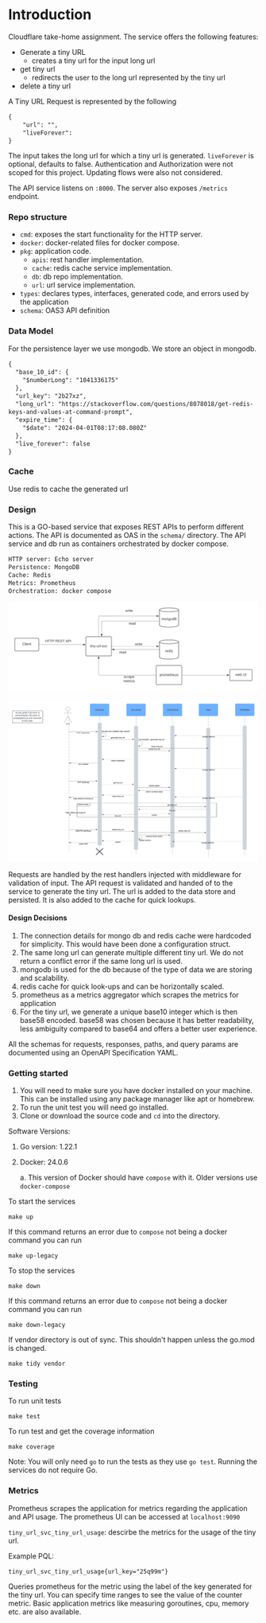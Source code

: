 # Introduction
Cloudflare take-home assignment. The service offers the following features:
- Generate a tiny URL
    - creates a tiny url for the input long url 
- get tiny url
  - redirects the user to the long url represented by the tiny url
- delete a tiny url

A Tiny URL Request is represented by the following
```
{
    "url": "",
    "liveForever": 
}
```
The input takes the long url for which a tiny url is generated. `liveForever` is optional, defaults to false.
Authentication and Authorization were not scoped for this project. Updating flows were also not considered. 
 

The API service listens on `:8000`. The server also exposes `/metrics` endpoint.

### Repo structure
- `cmd`: exposes the start functionality for the HTTP server.
- `docker`: docker-related files for docker compose.
- `pkg`: application code.
  - `apis`: rest handler implementation.
  - `cache`: redis cache service implementation.
  - `db`: db repo implementation.
  - `url`: url service implementation.
- `types`: declares types, interfaces, generated code, and errors used by the application
- `schema`: OAS3 API definition 

### Data Model
For the persistence layer we use mongodb. We store an object in mongodb.
```
{
  "base_10_id": {
    "$numberLong": "1041336175"
  },
  "url_key": "2b27xz",
  "long_url": "https://stackoverflow.com/questions/8078018/get-redis-keys-and-values-at-command-prompt",
  "expire_time": {
    "$date": "2024-04-01T08:17:08.080Z"
  },
  "live_forever": false
}
```

### Cache
Use redis to cache the generated url

### Design
This is a GO-based service that exposes REST APIs to perform different actions. The API is documented as OAS in the `schema/` directory. The API service and db run as containers orchestrated by docker compose.

```
HTTP server: Echo server
Persistence: MongoDB
Cache: Redis
Metrics: Prometheus
Orchestration: docker compose
```
![screenshot](design/tinyurlservice.png)

![screenshot](design/turlsvc-sequence.png)


Requests are handled by the rest handlers injected with middleware for validation of input. The API request is validated
and handed of to the service to generate the tiny url. The url is added to the data store and persisted. It is also added
to the cache for quick lookups. 

#### Design Decisions
1. The connection details for mongo db and redis cache were hardcoded for simplicity. This would have been done a configuration struct.
2. The same long url can generate multiple different tiny url. We do not return a conflict error if the same long url is used.
3. mongodb is used for the db because of the type of data we are storing and scalability.
4. redis cache for quick look-ups and can be horizontally scaled.
5. prometheus as a metrics aggregator which scrapes the metrics for application
6. For the tiny url, we generate a unique base10 integer which is then base58 encoded. base58 was chosen because it has better readability, less ambiguity compared to base64 and offers a better user experience.


All the schemas for requests, responses, paths, and query params are documented using an OpenAPI Specification YAML.

### Getting started

1. You will need to make sure you have docker installed on your machine. This can be installed using any package manager like apt or homebrew.
2. To run the unit test you will need go installed.
3. Clone or download the source code and `cd` into the directory.

Software Versions:
1. Go version: 1.22.1
2. Docker: 24.0.6

   a. This version of Docker should have `compose` with it. Older versions use `docker-compose`


To start the services
```
make up
```
If this command returns an error due to `compose` not being a docker command you can run
```
make up-legacy
```

To stop the services
```
make down
```
If this command returns an error due to `compose` not being a docker command you can run
```
make down-legacy
```

If vendor directory is out of sync. This shouldn't happen unless the go.mod is changed.
```
make tidy vendor 
```

### Testing

To run unit tests
```
make test
```
To run test and get the coverage information
```
make coverage
```

Note: You will only need `go` to run the tests as they use `go test`. Running the services do not require Go.

### Metrics
Prometheus scrapes the application for metrics regarding the application and API usage. The prometheus UI can be accessed
at `localhost:9090`

`tiny_url_svc_tiny_url_usage`: descirbe the metrics for the usage of the tiny url.

Example PQL:
```
tiny_url_svc_tiny_url_usage{url_key="25q99m"}
```
Queries prometheus for the metric using the label of the key generated for the tiny url. You can specify time ranges to 
see the value of the counter metric. 
Basic application metrics like measuring goroutines, cpu, memory etc. are also available. 
